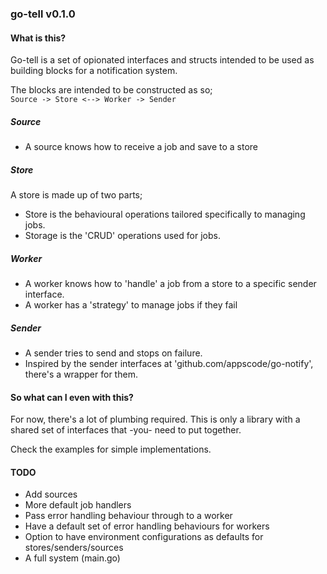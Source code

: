 ### go-tell v0.1.0 ###

#### What is this? ####
Go-tell is a set of opionated interfaces and structs intended to be used as building blocks for a notification system.

The blocks are intended to be constructed as so;\
 `Source -> Store <--> Worker -> Sender`

##### Source
 - A source knows how to receive a job and save to a store

##### Store
 A store is made up of two parts;
 - Store is the behavioural operations tailored specifically to managing jobs.
 - Storage is the 'CRUD' operations used for jobs.

##### Worker
 - A worker knows how to 'handle' a job from a store to a specific sender interface. 
 - A worker has a 'strategy' to manage jobs if they fail

##### Sender
 - A sender tries to send and stops on failure.
 - Inspired by the sender interfaces at 'github.com/appscode/go-notify', there's a wrapper for them.

 #### So what can I even with this? ####
 For now, there's a lot of plumbing required. This is only a library with a shared set of interfaces that -you- need to put together.

 Check the examples for simple implementations.

 #### TODO ####
  - Add sources
  - More default job handlers
  - Pass error handling behaviour through to a worker
  - Have a default set of error handling behaviours for workers
  - Option to have environment configurations as defaults for stores/senders/sources
  - A full system (main.go)